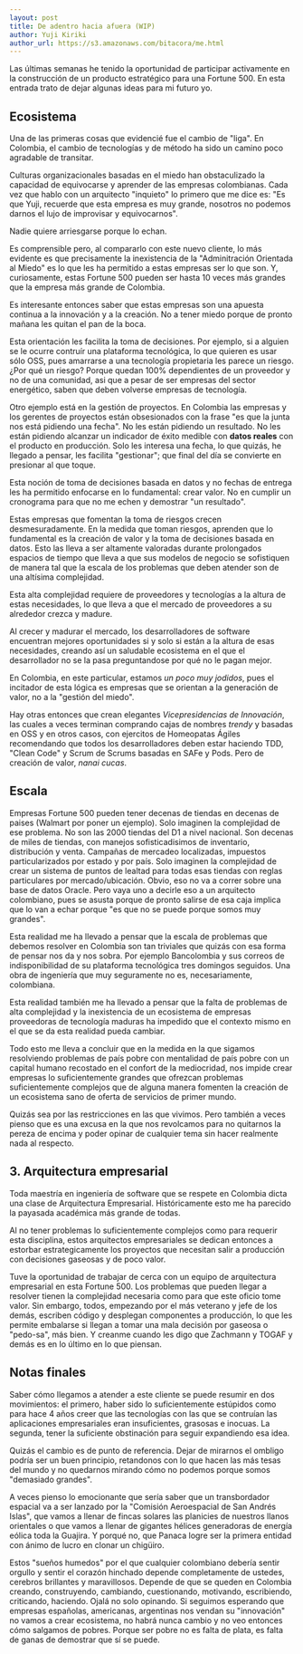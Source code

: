 ```yaml
---
layout: post
title: De adentro hacia afuera (WIP)
author: Yuji Kiriki
author_url: https://s3.amazonaws.com/bitacora/me.html
---
```


Las últimas semanas he tenido la oportunidad de participar activamente en la construcción de un producto estratégico para una Fortune 500. En esta entrada trato de dejar algunas ideas para mi futuro yo.

## Ecosistema
Una de las primeras cosas que evidencié fue el cambio de "liga". En Colombia, el cambio de tecnologías y de método ha sido un camino poco agradable de transitar.

Culturas organizacionales basadas en el miedo han obstaculizado la capacidad de equivocarse y aprender de las empresas colombianas. Cada vez que hablo con un arquitecto "inquieto" lo primero que me dice es: "Es que Yuji, recuerde que esta empresa es muy grande, nosotros no podemos darnos el lujo de improvisar y equivocarnos".

Nadie quiere arriesgarse porque lo echan. 

Es comprensible pero, al compararlo con este nuevo cliente, lo más evidente es que precisamente la inexistencia de la "Adminitración Orientada al Miedo" es lo que les ha permitido a estas empresas ser lo que son. Y, curiosamente, estas Fortune 500 pueden ser hasta 10 veces más grandes que la empresa más grande de Colombia.

Es interesante entonces saber que estas empresas son una apuesta continua a la innovación y a la creación. No a tener miedo porque de pronto mañana les quitan el pan de la boca.

Esta orientación les facilita la toma de decisiones. Por ejemplo, si a alguien se le ocurre contruír una plataforma tecnológica, lo que quieren es usar sólo OSS, pues amarrarse a una tecnología propietaria les parece un riesgo. ¿Por qué un riesgo? Porque quedan 100% dependientes de un proveedor y no de una comunidad, asi que a pesar de ser empresas del sector energético, saben que deben volverse empresas de tecnología.

Otro ejemplo está en la gestión de proyectos. En Colombia las empresas y los gerentes de proyectos están obsesionados con la frase "es que la junta nos está pidiendo una fecha". No les están pidiendo un resultado. No les están pidiendo alcanzar un indicador de éxito medible con **datos reales** con el producto en producción. Solo les interesa una fecha, lo que quizás, he llegado a pensar, les facilita "gestionar"; que final del día se convierte en presionar al que toque.

Esta noción de toma de decisiones basada en datos y no fechas de entrega les ha permitido enfocarse en lo fundamental: crear valor. No en cumplir un cronograma para que no me echen y demostrar "un resultado". 

Estas empresas que fomentan la toma de riesgos crecen desmesuradamente. En la medida que toman riesgos, aprenden que lo fundamental es la creación de valor y la toma de decisiones basada en datos. Esto las lleva a ser altamente valoradas durante prolongados espacios de tiempo que lleva a que sus modelos de negocio se sofistiquen de manera tal que la escala de los problemas que deben atender son de una altísima complejidad. 

Esta alta complejidad requiere de proveedores y tecnologías a la altura de estas necesidades, lo que lleva a que el mercado de proveedores a su alrededor crezca y madure. 

Al crecer y madurar el mercado, los desarrolladores de software encuentran mejores oportunidades si y solo si están a la altura de esas necesidades, creando así un saludable ecosistema en el que el desarrollador no se la pasa preguntandose por qué no le pagan mejor.

En Colombia, en este particular, estamos _un poco muy jodidos_, pues el incitador de esta lógica es empresas que se orientan a la generación de valor, no a la "gestión del miedo".

Hay otras entonces que crean elegantes _Vicepresidencias de Innovación_, las cuales a veces terminan comprando cajas de nombres _trendy_ y basadas en OSS y en otros casos, con ejercitos de Homeopatas Ágiles recomendando que todos los desarrolladores deben estar haciendo TDD, "Clean Code" y Scrum de Scrums basadas en SAFe y Pods. Pero de creación de valor, _nanai cucas_.

## Escala

Empresas Fortune 500 pueden tener decenas de tiendas en decenas de paises (Walmart por poner un ejemplo). Solo imaginen la complejidad de ese problema. No son las 2000 tiendas del D1 a nivel nacional. Son decenas de miles de tiendas, con manejos sofisticadisimos de inventario, distribución y venta. Campañas de mercadeo localizadas, impuestos particularizados por estado y por país. Solo imaginen la complejidad de crear un sistema de puntos de lealtad para todas esas tiendas con reglas particulares por mercado/ubicación. Obvio, eso no va a correr sobre una base de datos Oracle. Pero vaya uno a decirle eso a un arquitecto colombiano, pues se asusta porque de pronto salirse de esa caja implica que lo van a echar porque "es que no se puede porque somos muy grandes".

Esta realidad me ha llevado a pensar que la escala de problemas que debemos resolver en Colombia son tan triviales que quizás con esa forma de pensar nos da y nos sobra. Por ejemplo Bancolombia y sus correos de indisponibilidad de su plataforma tecnológica tres domingos seguidos. Una obra de ingeniería que muy seguramente no es, necesariamente, colombiana.

Esta realidad también me ha llevado a pensar que la falta de problemas de alta complejidad y la inexistencia de un ecosistema de empresas proveedoras de tecnología maduras ha impedido que el contexto mismo en el que se da esta realidad pueda cambiar.

Todo esto me lleva a concluir que en la medida en la que sigamos resolviendo problemas de país pobre con mentalidad de país pobre con un capital humano recostado en el confort de la mediocridad, nos impide crear empresas lo suficientemente grandes que ofrezcan problemas suficientemente complejos que de alguna manera fomenten la creación de un ecosistema sano de oferta de servicios de primer mundo.

Quizás sea por las restricciones en las que vivimos. Pero también a veces pienso que es una excusa en la que nos revolcamos para no quitarnos la pereza de encima y poder opinar de cualquier tema sin hacer realmente nada al respecto.

## 3. Arquitectura empresarial

Toda maestría en ingeniería de software que se respete en Colombia dicta una clase de Arquitectura Empresarial. Históricamente esto me ha parecido la payasada académica más grande de todas.

Al no tener problemas lo suficientemente complejos como para requerir esta disciplina, estos arquitectos empresariales se dedican entonces a estorbar estrategicamente los proyectos que necesitan salir a producción con decisiones gaseosas y de poco valor.

Tuve la oportunidad de trabajar de cerca con un equipo de arquitectura empresarial en esta Fortune 500. Los problemas que pueden llegar a resolver tienen la complejidad necesaria como para que este oficio tome valor.
Sin embargo, todos, empezando por el más veterano y jefe de los demás, escriben código y desplegan componentes a producción, lo que les permite embalarse si llegan a tomar una mala decisión por gaseosa o "pedo-sa", más bien. Y creanme cuando les digo que Zachmann y TOGAF y demás es en lo último en lo que piensan.

## Notas finales

Saber cómo llegamos a atender a este cliente se puede resumir en dos movimientos: el primero, haber sido lo suficientemente estúpidos como para hace 4 años creer que las tecnologías con las que se contruían las aplicaciones empresariales eran insuficientes, grasosas e inocuas. La segunda, tener la suficiente obstinación para seguir expandiendo esa idea.

Quizás el cambio es de punto de referencia. Dejar de mirarnos el ombligo podría ser un buen principio, retandonos con lo que hacen las más tesas del mundo y no quedarnos mirando cómo no podemos porque somos "demasiado grandes".

A veces pienso lo emocionante que sería saber que un transbordador espacial va a ser lanzado por la "Comisión Aeroespacial de San Andrés Islas", que vamos a llenar de fincas solares las planicies de nuestros llanos orientales o que vamos a llenar de gigantes hélices generadoras de energía eólica toda la Guajira. Y porqué no, que Panaca logre ser la primera entidad con ánimo de lucro en clonar un chigüiro.

Estos "sueños humedos" por el que cualquier colombiano debería sentir orgullo y sentir el corazón hinchado depende completamente de ustedes, cerebros brillantes y maravillosos. Depende de que se queden en Colombia creando, construyendo, cambiando, cuestionando, motivando, escribiendo, criticando, haciendo. Ojalá no solo opinando. Si seguimos esperando que empresas españolas, americanas, argentinas nos vendan su "innovación" no vamos a crear ecosistema, no habrá nunca cambio y no veo entonces cómo salgamos de pobres. Porque ser pobre no es falta de plata, es falta de ganas de demostrar que sí se puede.
